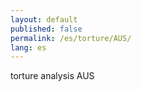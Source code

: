 ```yaml
---
layout: default
published: false
permalink: /es/torture/AUS/
lang: es
---
```


torture analysis AUS
